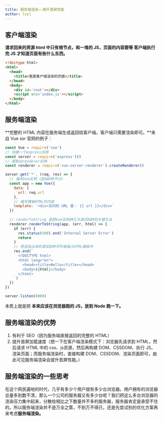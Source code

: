 ```yaml
---
title: 服务端渲染——提升首屏性能
author: lvzl
---
```

## 客户端渲染
**请求回来的资源 html 中只有根节点，和一堆的 JS，页面的内容要等 客户端执行完 JS 才知道页面有些什么东西。**
```html
<!doctype html>
<html>
  <head>
    <title>我是客户端渲染的页面</title>
  </head>
  <body>
    <div id='root'></div>
    <script src='index.js'></script>
  </body>
</html>
```
## 服务端渲染
**完整的 HTML 内容在服务端生成返回给客户端，客户端只需要渲染即可。**来自 Vue ssr 官网的例子：
```javascript
const Vue = require('vue')
// 创建一个express应用
const server = require('express')()
// 提取出renderer实例
const renderer = require('vue-server-renderer').createRenderer()

server.get('*', (req, res) => {
  // 编写Vue实例（虚拟DOM节点）
  const app = new Vue({
    data: {
      url: req.url
    },
    // 编写模板HTML的内容
    template: `<div>访问的 URL 是： {{ url }}</div>`
  })
    
  // renderToString 是把Vue实例转化为真实DOM的关键方法
  renderer.renderToString(app, (err, html) => {
    if (err) {
      res.status(500).end('Internal Server Error')
      return
    }
    // 把渲染出来的真实DOM字符串插入HTML模板中
    res.end(`
      <!DOCTYPE html>
      <html lang="en">
        <head><title>Hello</title></head>
        <body>${html}</body>
      </html>
    `)
  })
})

server.listen(8080)
```
本质上就是把 **本来应该在浏览器跑的 JS，放到 Node 跑一下。**
## 服务端渲染的优势

1. 有利于 SEO（因为服务端直接返回的完整的 HTML）
2. 提升首屏加载速度（想一下在客户端渲染模式下：浏览器先请求到 HTML，然后请求 HTML 中的 css、js资源，然后再构建 DOM、CSSDOM、执行 JS，渲染页面；而服务端渲染时，直接构建 DOM、CSSDOM、渲染页面即可，由此可见服务端渲染会提升首屏性能。）

## 服务端渲染的一些思考
在这个网民遍地的时代，几乎有多少个用户就有多少台浏览器。用户拥有的浏览器总量多到数不清，那么一个公司的服务器又有多少台呢？我们把这么多台浏览器的渲染压力集中起来，分散给相比之下数量并不多的服务器，服务器肯定是承受不住的。所以服务端渲染并不是万全之策，不到万不得已，还是先尝试别的优化方案再来考虑**服务端渲染。**

